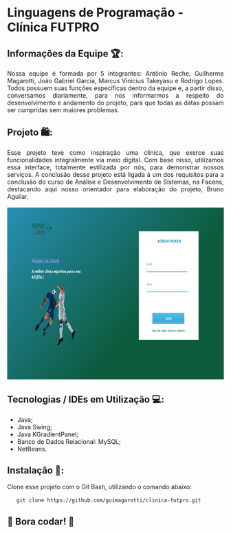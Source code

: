 # Linguagens de Programação - Clínica FUTPRO

## Informações da Equipe 🏆: 
<div align="justify">
 Nossa equipe é formada por 5 integrantes: Antônio Reche, Guilherme Magarotti, João Gabriel Garcia, Marcus Vinicius Takeyasu e Rodrigo Lopes. Todos possuem suas funções específicas dentro da equipe e, a partir disso, conversamos diariamente, para nos informarmos a respeito do desenvolvimento e andamento do projeto, para que todas as datas possam ser cumpridas sem maiores problemas.
</div>

## Projeto 🛍️:
<div align="justify">
 Esse projeto teve como inspiração uma clínica, que exerce suas funcionalidades integralmente via meio digital. Com base nisso, utilizamos essa interface, totalmente estilizada por nós, para demonstrar nossos serviços. A conclusão desse projeto está ligada à um dos requisitos para a conclusão do curso de Análise e Desenvolvimento de Sistemas, na Facens, destacando aqui nosso orientador para elaboração do projeto, Bruno Aguilar. 
</div>

<br>
<div align="center">
  <img src="homepage.png" width="800px" height="400px">
</div>

## Tecnologias / IDEs em Utilização 💻: 
<ul>
  <li>Java;</li>
  <li>Java Swing;</li>
  <li>Java KGradientPanel;</li>
  <li>Banco de Dados Relacional: MySQL;</li>
  <li>NetBeans.</li>
</ul>

## Instalação 🔌:
Clone esse projeto com o Git Bash, utilizando o comando abaixo:
        
       git clone https://github.com/guimagarotti/clinica-futpro.git

## 🚀 Bora codar! 🚀

